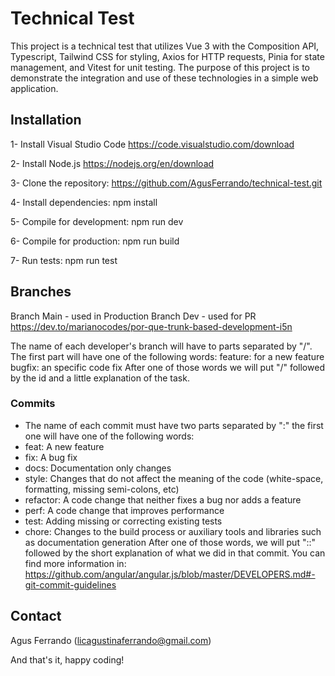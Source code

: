 # Technical Test

This project is a technical test that utilizes Vue 3 with the Composition API, Typescript, Tailwind CSS for styling, Axios for HTTP requests, Pinia for state management, and Vitest for unit testing. The purpose of this project is to demonstrate the integration and use of these technologies in a simple web application.


## Installation

1- Install Visual Studio Code https://code.visualstudio.com/download  

2- Install Node.js https://nodejs.org/en/download
 
3- Clone the repository: https://github.com/AgusFerrando/technical-test.git  

4- Install dependencies: npm install  

5- Compile for development: npm run dev  

6- Compile for production: npm run build  

7- Run tests: npm run test


## Branches

Branch Main - used in Production
Branch Dev - used for PR
https://dev.to/marianocodes/por-que-trunk-based-development-i5n

The name of each developer's branch will have to parts separated by "/". The first part will have one of the following words:
feature: for a new feature
bugfix: an specific code fix
After one of those words we will put "/" followed by the id and a little explanation of the task.

### Commits

- The name of each commit must have two parts separated by ":" the first one will have one of the following words:
- feat: A new feature
- fix: A bug fix
- docs: Documentation only changes
- style: Changes that do not affect the meaning of the code (white-space, formatting, missing semi-colons, etc)
- refactor: A code change that neither fixes a bug nor adds a feature
- perf: A code change that improves performance
- test: Adding missing or correcting existing tests
- chore: Changes to the build process or auxiliary tools and libraries such as documentation generation
After one of those words, we will put "::" followed by the short explanation of what we did in that commit.
You can find more information in: https://github.com/angular/angular.js/blob/master/DEVELOPERS.md#-git-commit-guidelines

## Contact

Agus Ferrando (licagustinaferrando@gmail.com)


And that's it, happy coding!

